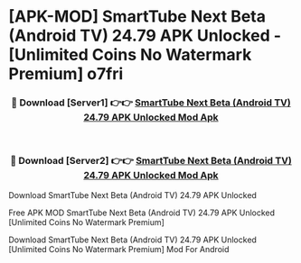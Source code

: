 # [APK-MOD] SmartTube Next Beta (Android TV) 24.79 APK Unlocked - [Unlimited Coins No Watermark Premium] o7fri



<div align="center">
<h3>🔴 Download [Server1] 👉👉 <a href="https://momento.my/?title=SmartTube_Next_Beta_(Android_TV)_24.79_APK_Unlocked">SmartTube Next Beta (Android TV) 24.79 APK Unlocked Mod Apk</a></h3><br>

<h3>🔴 Download [Server2] 👉👉 <a href="https://momento.my/?title=SmartTube_Next_Beta_(Android_TV)_24.79_APK_Unlocked">SmartTube Next Beta (Android TV) 24.79 APK Unlocked Mod Apk</a></h3>
</div>



Download SmartTube Next Beta (Android TV) 24.79 APK Unlocked 

Free APK MOD SmartTube Next Beta (Android TV) 24.79 APK Unlocked [Unlimited Coins No Watermark Premium]

Download SmartTube Next Beta (Android TV) 24.79 APK Unlocked [Unlimited Coins No Watermark Premium] Mod For Android
